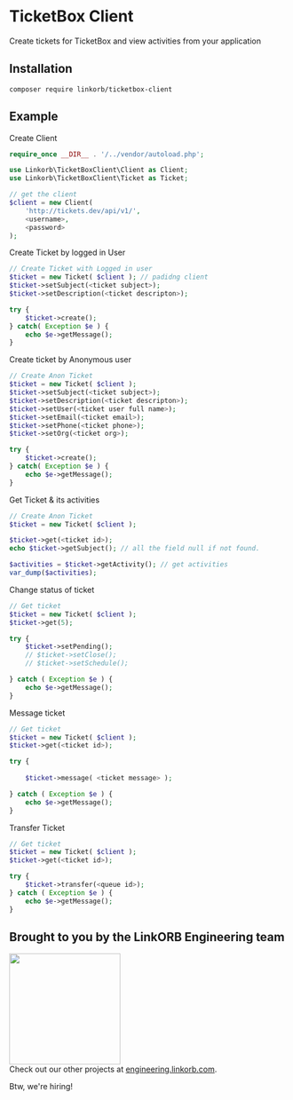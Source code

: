 # TicketBox Client

Create tickets for TicketBox and view activities from your application

## Installation

```
composer require linkorb/ticketbox-client
```

## Example

Create Client 

```php
require_once __DIR__ . '/../vendor/autoload.php'; 

use Linkorb\TicketBoxClient\Client as Client;
use Linkorb\TicketBoxClient\Ticket as Ticket;

// get the client
$client = new Client(
    'http://tickets.dev/api/v1/',
    <username>,
    <password>
);
```
Create Ticket by logged in User

```php
// Create Ticket with Logged in user
$ticket = new Ticket( $client ); // padidng client
$ticket->setSubject(<ticket subject>);
$ticket->setDescription(<ticket descripton>);

try {
	$ticket->create(); 
} catch( Exception $e ) {
	echo $e->getMessage();
} 
```

Create ticket by Anonymous user

```php
// Create Anon Ticket
$ticket = new Ticket( $client );
$ticket->setSubject(<ticket subject>);
$ticket->setDescription(<ticket descripton>);
$ticket->setUser(<ticket user full name>);
$ticket->setEmail(<ticket email>);
$ticket->setPhone(<ticket phone>);
$ticket->setOrg(<ticket org>);

try {
	$ticket->create(); 
} catch( Exception $e ) {
	echo $e->getMessage();
} 
```

Get Ticket & its activities

```php
// Create Anon Ticket
$ticket = new Ticket( $client );

$ticket->get(<ticket id>);
echo $ticket->getSubject(); // all the field null if not found. 

$activities = $ticket->getActivity(); // get activities
var_dump($activities);
```

Change status of ticket 

```php
// Get ticket
$ticket = new Ticket( $client );
$ticket->get(5);

try {
	$ticket->setPending(); 
	// $ticket->setClose(); 
	// $ticket->setSchedule(); 

} catch ( Exception $e ) {
	echo $e->getMessage();
}
```

Message ticket

```php
// Get ticket
$ticket = new Ticket( $client );
$ticket->get(<ticket id>);

try {
	
	$ticket->message( <ticket message> ); 

} catch ( Exception $e ) {
	echo $e->getMessage();
}
```

Transfer Ticket

```php
// Get ticket
$ticket = new Ticket( $client );
$ticket->get(<ticket id>);

try {
	$ticket->transfer(<queue id>); 
} catch ( Exception $e ) {
	echo $e->getMessage();
}
```

## Brought to you by the LinkORB Engineering team

<img src="http://www.linkorb.com/d/meta/tier1/images/linkorbengineering-logo.png" width="200px" /><br />
Check out our other projects at [engineering.linkorb.com](http://engineering.linkorb.com).

Btw, we're hiring!
